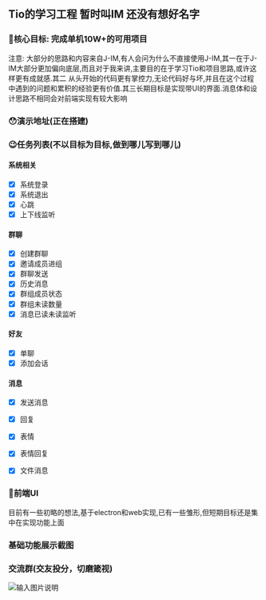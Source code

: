 ## Tio的学习工程 暂时叫IM 还没有想好名字

### 🤩核心目标: 完成单机10W+的可用项目

注意: 大部分的思路和内容来自J-IM,有人会问为什么不直接使用J-IM,其一在于J-IM大部分更加偏向底层,而且对于我来讲,主要目的在于学习Tio和项目思路,或许这样更有成就感.其二
从头开始的代码更有掌控力,无论代码好与坏,并且在这个过程中遇到的问题和累积的经验更有价值.其三长期目标是实现带UI的界面.消息体和设计思路不相同会对前端实现有较大影响

### 😯演示地址(正在搭建)


### 😉任务列表(不以目标为目标,做到哪儿写到哪儿)

#### 系统相关
- [X] 系统登录
- [X] 系统退出
- [X] 心跳
- [X] 上下线监听
#### 群聊
- [X] 创建群聊
- [X] 邀请成员进组
- [X] 群聊发送
- [X] 历史消息
- [X] 群组成员状态
- [X] 群组未读数量
- [X] 消息已读未读监听

#### 好友
- [X] 单聊
- [X] 添加会话

#### 消息
- [X] 发送消息
- [X] 回复
- [X] 表情
- [X] 表情回复
- [X] 文件消息


### 🎉前端UI
目前有一些初略的想法,基于electron和web实现,已有一些雏形,但短期目标还是集中在实现功能上面

### 基础功能展示截图

### 交流群(交友投分，切磨箴视)
![输入图片说明](https://images.gitee.com/uploads/images/2021/1011/000709_d88c0f1a_1446263.png "屏幕截图.png")